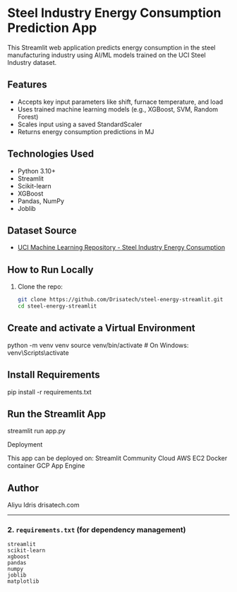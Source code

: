 # Steel Industry Energy Consumption Prediction App

This Streamlit web application predicts energy consumption in the steel manufacturing industry using AI/ML models trained on the UCI Steel Industry dataset.

## Features

- Accepts key input parameters like shift, furnace temperature, and load
- Uses trained machine learning models (e.g., XGBoost, SVM, Random Forest)
- Scales input using a saved StandardScaler
- Returns energy consumption predictions in MJ

## Technologies Used

- Python 3.10+
- Streamlit
- Scikit-learn
- XGBoost
- Pandas, NumPy
- Joblib

## Dataset Source

- [UCI Machine Learning Repository - Steel Industry Energy Consumption](https://archive.ics.uci.edu/dataset/851)

## How to Run Locally

1. Clone the repo:
   ```bash
   git clone https://github.com/Drisatech/steel-energy-streamlit.git
   cd steel-energy-streamlit

## Create and activate a Virtual Environment 
python -m venv venv
source venv/bin/activate  # On Windows: venv\Scripts\activate

## Install Requirements
pip install -r requirements.txt

## Run the Streamlit App
streamlit run app.py

Deployment

This app can be deployed on:
Streamlit Community Cloud
AWS EC2
Docker container
GCP App Engine

## Author

Aliyu Idris
drisatech.com

---

### **2. `requirements.txt`** (for dependency management)

```text
streamlit
scikit-learn
xgboost
pandas
numpy
joblib
matplotlib
